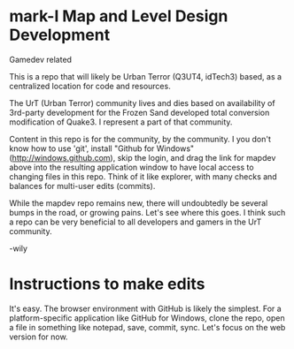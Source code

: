 mark-I Map and Level Design Development
======

Gamedev related

This is a repo that will likely be Urban Terror (Q3UT4, idTech3) based, as a centralized location for code and resources.

The UrT (Urban Terror) community lives and dies based on availability of 3rd-party development for the Frozen Sand developed total conversion modification of Quake3. I represent a part of that community.

Content in this repo is for the community, by the community. I you don't know how to use 'git', install "Github for Windows" (http://windows.github.com), skip the login, and drag the link for mapdev above into the resulting application window to have local access to changing files in this repo. Think of it like explorer, with many checks and balances for multi-user edits (commits).

While the mapdev repo remains new, there will undoubtedly be several bumps in the road, or growing pains. Let's see where this goes. I think such a repo can be very beneficial to all developers and gamers in the UrT community.

-wily


Instructions to make edits
=====

It's easy. The browser environment with GitHub is likely the simplest. For a platform-specific application like GitHub for Windows, clone the repo, open a file in something like notepad, save, commit, sync. Let's focus on the web version for now.

